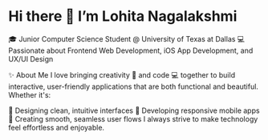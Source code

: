 # Hi there 👋 I’m Lohita Nagalakshmi

🎓 Junior Computer Science Student @ University of Texas at Dallas
💻 Passionate about Frontend Web Development, iOS App Development, and UX/UI Design

✨ About Me
I love bringing creativity 🎨 and code 💻 together to build interactive, user-friendly applications that are both functional and beautiful. Whether it's:

🎯 Designing clean, intuitive interfaces
📱 Developing responsive mobile apps
🔄 Creating smooth, seamless user flows
I always strive to make technology feel effortless and enjoyable.
